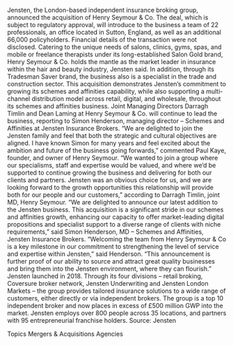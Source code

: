 Jensten, the London-based independent insurance broking group, announced the acquisition of Henry Seymour & Co.
The deal, which is subject to regulatory approval, will introduce to the business a team of 22 professionals, an office located in Sutton, England, as well as an additional 66,000 policyholders. Financial details of the transaction were not disclosed.
Catering to the unique needs of salons, clinics, gyms, spas, and mobile or freelance therapists under its long-established Salon Gold brand, Henry Seymour & Co. holds the mantle as the market leader in insurance within the hair and beauty industry, Jensten said. In addition, through its Tradesman Saver brand, the business also is a specialist in the trade and construction sector.
This acquisition demonstrates Jensten’s commitment to growing its schemes and affinities capability, while also supporting a multi-channel distribution model across retail, digital, and wholesale, throughout its schemes and affinities business.
Joint Managing Directors Darragh Timlin and Dean Laming at Henry Seymour & Co. will continue to lead the business, reporting to Simon Henderson, managing director – Schemes and Affinities at Jensten Insurance Brokers.
“We are delighted to join the Jensten family and feel that both the strategic and cultural objectives are aligned. I have known Simon for many years and feel excited about the ambition and future of the business going forwards,” commented Paul Kaye, founder, and owner of Henry Seymour.
“We wanted to join a group where our specialisms, staff and expertise would be valued, and where we’d be supported to continue growing the business and delivering for both our clients and partners. Jensten was an obvious choice for us, and we are looking forward to the growth opportunities this relationship will provide both for our people and our customers,” according to Darragh Timlin, joint MD, Henry Seymour.
“We are delighted to announce our latest addition to the Jensten business. This acquisition is a significant stride in our schemes and affinities growth, enhancing our capacity to offer market-leading digital propositions and specialist support to a diverse range of clients with niche requirements,” said Simon Henderson, MD – Schemes and Affinities, Jensten Insurance Brokers.
“Welcoming the team from Henry Seymour & Co is a key milestone in our commitment to strengthening the level of service and expertise within Jensten,” said Henderson. “This announcement is further proof of our ability to source and attract great quality businesses and bring them into the Jensten environment, where they can flourish.”
Jensten launched in 2018. Through its four divisions – retail broking, Coversure broker network, Jensten Underwriting and Jensten London Markets – the group provides tailored insurance solutions to a wide range of customers, either directly or via independent brokers. The group is a top 10 independent broker and now places in excess of £500 million GWP into the market. Jensten employs over 800 people across 35 locations, and partners with 95 entrepreneurial franchise holders.
Source: Jensten

Topics
Mergers & Acquisitions
Agencies
